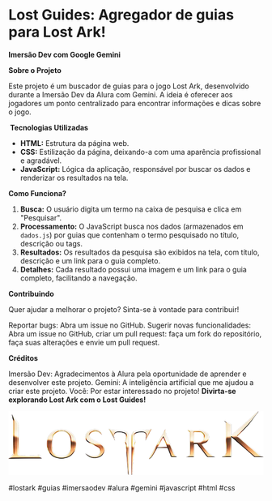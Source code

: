 
**<h1>Lost Guides: Agregador de guias para Lost Ark!</h1>**
**Imersão Dev com Google Gemini**

**Sobre o Projeto**

Este projeto é um buscador de guias para o jogo Lost Ark, desenvolvido durante a Imersão Dev da Alura com Gemini. A ideia é oferecer aos jogadores um ponto centralizado para encontrar informações e dicas sobre o jogo.

**️ Tecnologias Utilizadas**

* **HTML:** Estrutura da página web.
* **CSS:** Estilização da página, deixando-a com uma aparência profissional e agradável.
* **JavaScript:** Lógica da aplicação, responsável por buscar os dados e renderizar os resultados na tela.

**Como Funciona?**

1. **Busca:** O usuário digita um termo na caixa de pesquisa e clica em "Pesquisar".
2. **Processamento:** O JavaScript busca nos dados (armazenados em `dados.js`) por guias que contenham o termo pesquisado no título, descrição ou tags.
3. **Resultados:** Os resultados da pesquisa são exibidos na tela, com título, descrição e um link para o guia completo.
4. **Detalhes:** Cada resultado possui uma imagem e um link para o guia completo, facilitando a navegação.

**Contribuindo**

Quer ajudar a melhorar o projeto? Sinta-se à vontade para contribuir!

Reportar bugs: Abra um issue no GitHub.
Sugerir novas funcionalidades: Abra um issue no GitHub,
criar um pull request: faça um fork do repositório, faça suas alterações e envie um pull request.

**Créditos**

Imersão Dev: Agradecimentos à Alura pela oportunidade de aprender e desenvolver este projeto.
Gemini: A inteligência artificial que me ajudou a criar este projeto.
Você: Por estar interessado no projeto!
**Divirta-se explorando Lost Ark com o Lost Guides!**

<div align="center">
<img src="img/Lost_Ark_logo.webp" alt="Logo Lost Ark">
</div>

#lostark #guias #imersaodev #alura #gemini #javascript #html #css
